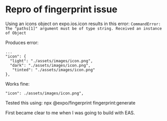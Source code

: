 # Repro of fingerprint issue

Using an icons object on expo.ios.icon results in this error: `CommandError: The "paths[1]" argument must be of type string. Received an instance of Object`

Produces error:
```
...
"icon": {
  "light": "./assets/images/icon.png",
  "dark": "./assets/images/icon.png",
   "tinted": "./assets/images/icon.png"
},
```

Works fine:
```
"icon": ./assets/images/icon.png",
```

Tested this using:
npx @expo/fingerprint fingerprint:generate

First became clear to me when I was going to build with EAS.
